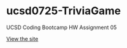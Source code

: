 # ucsd0725-TriviaGame

UCSD Coding Bootcamp HW Assignment 05

[View the site](https://quells.github.io/ucsd0725-TriviaGame/)
